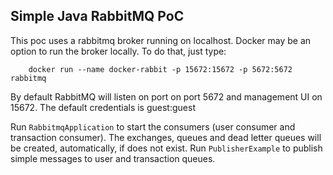 ## Simple Java RabbitMQ PoC

This poc uses a rabbitmq broker running on localhost.
Docker may be an option to run the broker locally. To do that, just type:

```
	docker run --name docker-rabbit -p 15672:15672 -p 5672:5672 rabbitmq
```
By default RabbitMQ will listen on port on port 5672 and management UI on 15672.
The default credentials is guest:guest

Run `RabbitmqApplication` to start the consumers (user consumer and transaction consumer). The exchanges, queues and dead letter queues will be created, automatically, if does not exist.
Run `PublisherExample` to publish simple messages to user and transaction queues.
